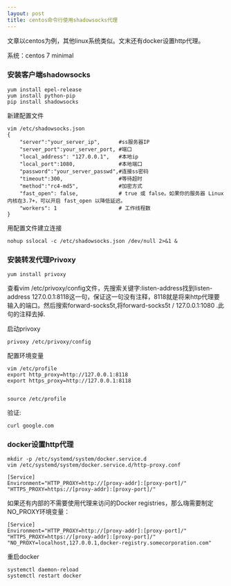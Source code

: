 ```yaml
---
layout: post
title: centos命令行使用shadowsocks代理
---
```


文章以centos为例，其他linux系统类似。文末还有docker设置http代理。

系统：centos 7 minimal

### 安装客户端shadowsocks

    yum install epel-release
    yum install python-pip
    pip install shadowsocks
    
新建配置文件

    vim /etc/shadowsocks.json
    {
        "server":"your_server_ip",      #ss服务器IP
        "server_port":your_server_port, #端口
        "local_address": "127.0.0.1",   #本地ip
        "local_port":1080,              #本地端口
        "password":"your_server_passwd",#连接ss密码
        "timeout":300,                  #等待超时
        "method":"rc4-md5",             #加密方式
        "fast_open": false,             # true 或 false。如果你的服务器 Linux 内核在3.7+，可以开启 fast_open 以降低延迟。
        "workers": 1                    # 工作线程数
    }
    
用配置文件建立连接

    nohup sslocal -c /etc/shadowsocks.json /dev/null 2>&1 &

### 安装转发代理Privoxy

    yum install privoxy

查看vim /etc/privoxy/config文件，先搜索关键字:listen-address找到listen-address  127.0.0.1:8118这一句，保证这一句没有注释，8118就是将来http代理要输入的端口。然后搜索forward-socks5t,将forward-socks5t / 127.0.0.1:1080 .此句的注释去掉. 

启动privoxy

    privoxy /etc/privoxy/config
配置环境变量

    vim /etc/profile
    export http_proxy=http://127.0.0.1:8118
    export https_proxy=http://127.0.0.1:8118


    source /etc/profile

验证:

    curl google.com

### docker设置http代理

    mkdir -p /etc/systemd/system/docker.service.d
    vim /etc/systemd/system/docker.service.d/http-proxy.conf

    [Service]
    Environment="HTTP_PROXY=http://[proxy-addr]:[proxy-port]/" "HTTPS_PROXY=https://[proxy-addr]:[proxy-port]/"
       
如果还有内部的不需要使用代理来访问的Docker registries，那么嗨需要制定NO_PROXY环境变量：

    [Service]
    Environment="HTTP_PROXY=http://[proxy-addr]:[proxy-port]/" "HTTPS_PROXY=https://[proxy-addr]:[proxy-port]/" "NO_PROXY=localhost,127.0.0.1,docker-registry.somecorporation.com"  

重启docker

    systemctl daemon-reload
    systemctl restart docker

